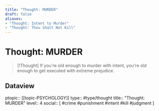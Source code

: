 ```yaml
---
title: "Thought: MURDER"
draft: false
aliases:
- "Thought: Intent to Murder"
- "Thought: Thou Shalt Not Kill"
---
```

# Thought: MURDER
> [!Thought]
> If you're old enough to murder with intent, you're old enough to get executed with extreme prejudice.

## Dataview
ptopic:: [[topic-PSYCHOLOGY]]
type:: #type/thought
title:: "Thought: MURDER"
level:: 4
social:: [ #crime #punishment #intent #kill #judgment ]